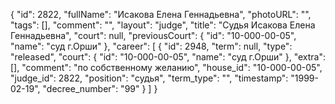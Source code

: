 {
    "id": 2822,
    "fullName": "Исакова Елена Геннадьевна",
    "photoURL": "",
    "tags": [],
    "comment": "",
    "layout": "judge",
    "title": "Судья Исакова Елена Геннадьевна",
    "court": null,
    "previousCourt": {
        "id": "10-000-00-05",
        "name": "суд г.Орши"
    },
    "career": [
        {
            "id": 2948,
            "term": null,
            "type": "released",
            "court": {
                "id": "10-000-00-05",
                "name": "суд г.Орши"
            },
            "extra": [],
            "comment": "по собственному желанию",
            "house_id": "10-000-00-05",
            "judge_id": 2822,
            "position": "судья",
            "term_type": "",
            "timestamp": "1999-02-19",
            "decree_number": "99"
        }
    ]
}